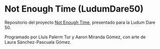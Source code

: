 # Not Enough Time (LudumDare50)
Repositorio del proyecto [Not Enough Time](https://ldjam.com/events/ludum-dare/50/not-enough-time), presentado para la Ludum Dare 50.

Programado por Lluís Palerm Tur y Aaron Miranda Gómez, con arte de Laura Sánchez-Pascuala Gómez.
